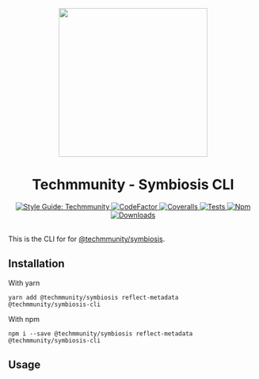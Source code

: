 <div align="center">

<img src="https://github.com/techmmunity/symbiosis/raw/master/resources/logo.gif" width="300" height="300">

# Techmmunity - Symbiosis CLI

<a href="https://github.com/techmmunity/eslint-config">
	<img src="https://img.shields.io/badge/style%20guide-Techmmunity-01d2ce?style=for-the-badge" alt="Style Guide: Techmmunity">
</a>
<a href="https://www.codefactor.io/repository/github/techmmunity/symbiosis-cli">
	<img src="https://www.codefactor.io/repository/github/techmmunity/symbiosis-cli/badge?style=for-the-badge" alt="CodeFactor">
</a>
<a href="https://coveralls.io/github/techmmunity/symbiosis-cli?branch=master">
	<img src="https://img.shields.io/coveralls/github/techmmunity/symbiosis-cli/master?style=for-the-badge" alt="Coveralls">
</a>
<a href="https://github.com/techmmunity/symbiosis-cli/actions/workflows/coverage.yml">
	<img src="https://img.shields.io/github/workflow/status/techmmunity/symbiosis-cli/tests?label=tests&logo=github&style=for-the-badge" alt="Tests">
</a>
<a href="https://www.npmjs.com/package/@techmmunity/symbiosis-cli">
	<img src="https://img.shields.io/npm/v/@techmmunity/symbiosis-cli.svg?color=CC3534&style=for-the-badge" alt="Npm">
</a>
<a href="https://www.npmjs.com/package/@techmmunity/symbiosis-cli">
	<img src="https://img.shields.io/npm/dw/@techmmunity/symbiosis-cli.svg?style=for-the-badge" alt="Downloads">
</a>

<br>
<br>

</div>

This is the CLI for for [@techmmunity/symbiosis](https://github.com/techmmunity/symbiosis).

## Installation

With yarn

```
yarn add @techmmunity/symbiosis reflect-metadata @techmmunity/symbiosis-cli
```

With npm

```
npm i --save @techmmunity/symbiosis reflect-metadata @techmmunity/symbiosis-cli
```

## Usage
